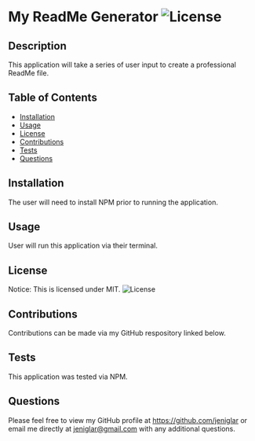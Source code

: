 # My ReadMe Generator ![License](https://img.shields.io/static/v1?label=MIT&message=license&color=red)


## Description 
This application will take a series of user input to create a professional ReadMe file.


## Table of Contents
- [Installation](##Installation)
- [Usage](##Usage)
- [License](##License)
- [Contributions](##Contributions)
- [Tests](##Tests)
- [Questions](##Questions) 
  

## Installation
The user will need to install NPM prior to running the application.


## Usage
User will run this application via their terminal.


## License
Notice: This is licensed under MIT.
![License](https://img.shields.io/static/v1?label=MIT&message=license&color=red)


## Contributions 
Contributions can be made via my GitHub respository linked below.


## Tests 
This application was tested via NPM.


## Questions
Please feel free to view my GitHub profile at https://github.com/jeniglar or email me directly at jeniglar@gmail.com with any additional questions.
